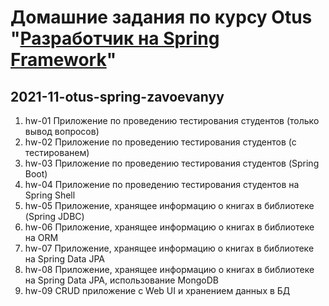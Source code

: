 # Домашние задания по курсу Otus "[Разработчик на Spring Framework](https://otus.ru/lessons/javaspring/)"
## 2021-11-otus-spring-zavoevanyy

1. hw-01 Приложение по проведению тестирования студентов (только вывод вопросов)
2. hw-02 Приложение по проведению тестирования студентов (с тестированем)
3. hw-03 Приложение по проведению тестирования студентов (Spring Boot)
4. hw-04 Приложение по проведению тестирования студентов на Spring Shell
5. hw-05 Приложение, хранящее информацию о книгах в библиотеке (Spring JDBC)
6. hw-06 Приложение, хранящее информацию о книгах в библиотеке на ORM
7. hw-07 Приложение, хранящее информацию о книгах в библиотеке на Spring Data JPA
8. hw-08 Приложение, хранящее информацию о книгах в библиотеке на Spring Data JPA, использование MongoDB
9. hw-09 CRUD приложение с Web UI и хранением данных в БД
